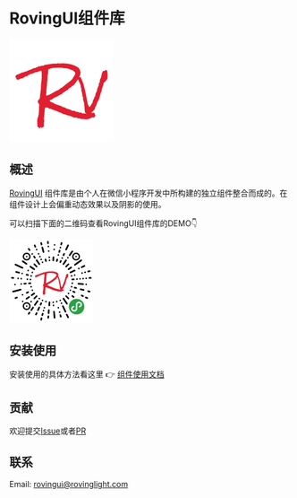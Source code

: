 # RovingUI组件库  

![logo](./example/asset/logo/rovingui-LOGO.png)
## 概述
[RovingUI](https://github.com/rovinglight/rovingui-wxapp) 组件库是由个人在微信小程序开发中所构建的独立组件整合而成的。在组件设计上会偏重动态效果以及阴影的使用。  

可以扫描下面的二维码查看RovingUI组件库的DEMO👇  

<img src="./docs/images/QR.jpg" width="150" height="150" />

## 安装使用
安装使用的具体方法看这里 👉 [组件使用文档](https://rovinglight.github.io/rovingui-weapp/)
## 贡献
欢迎提交[Issue](https://github.com/rovinglight/rovingui-weapp/issues)或者[PR](https://github.com/rovinglight/rovingui-weapp/pulls)

## 联系
Email: rovingui@rovinglight.com